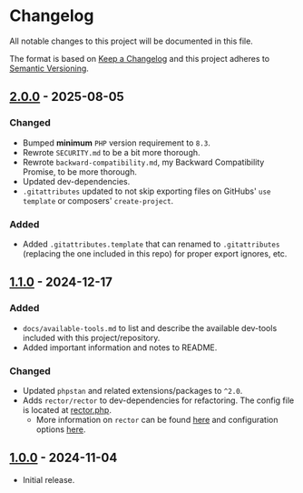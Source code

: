 # Changelog

All notable changes to this project will be documented in this file.

The format is based on [Keep a Changelog](http://keepachangelog.com/)
and this project adheres to [Semantic Versioning](http://semver.org/).


## [2.0.0] - 2025-08-05

### Changed

  * Bumped **minimum** `PHP` version requirement to `8.3`.
  * Rewrote `SECURITY.md` to be a bit more thorough.
  * Rewrote `backward-compatibility.md`, my Backward Compatibility Promise, to be more thorough.
  * Updated dev-dependencies.
  * `.gitattributes` updated to not skip exporting files on GitHubs' `use template` or composers' `create-project`.

### Added

  * Added `.gitattributes.template` that can renamed to `.gitattributes` (replacing the one included in this repo) for proper export ignores, etc.


## [1.1.0] - 2024-12-17

### Added

  * `docs/available-tools.md` to list and describe the available dev-tools included with this project/repository.
  * Added important information and notes to README.

### Changed

  * Updated `phpstan` and related extensions/packages to `^2.0`.
  * Adds `rector/rector` to dev-dependencies for refactoring. The config file is located at [rector.php](./rector.php).
    * More information on `rector` can be found [here](https://getrector.com/) and configuration options [here](https://getrector.com/documentation).


## [1.0.0] - 2024-11-04

  * Initial release.

[unreleased]: https://github.com/ericsizemore/php-project-template/tree/main
[2.0.0]: https://github.com/ericsizemore/php-project-template/releases/tag/v2.0.0
[1.1.0]: https://github.com/ericsizemore/php-project-template/releases/tag/v1.1.0
[1.0.0]: https://github.com/ericsizemore/php-project-template/releases/tag/v1.0.0
